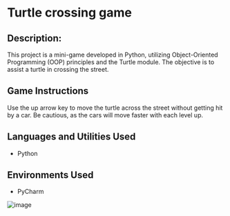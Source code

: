 Turtle crossing game
=======================

Description:
-----------
This project is a mini-game developed in Python, utilizing Object-Oriented Programming (OOP) principles and the Turtle module. The objective is to assist a turtle in crossing the street.

Game Instructions
-----------
Use the up arrow key to move the turtle across the street without getting hit by a car. Be cautious, as the cars will move faster with each level up.

Languages and Utilities Used
-----------
* Python

Environments Used
-----------
* PyCharm

![image](https://github.com/DanielKohl1991/Turtle-crossing-game-project-Python/assets/67060562/53951828-e523-498e-9046-f17ce5fc54dd)
